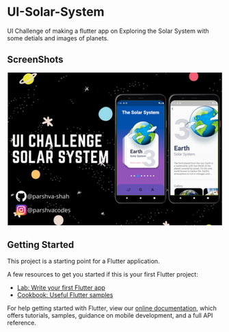 # UI-Solar-System

UI Challenge of making a flutter app on Exploring the Solar System with some detials and images of planets.

## ScreenShots

<p align="center">
  <img src="https://github.com/parshva-shah/UI-Solar-System/blob/main/UI%20Challenge%20-%20Solar%20System.png" title="hover text">
</p>

## Getting Started

This project is a starting point for a Flutter application.

A few resources to get you started if this is your first Flutter project:

- [Lab: Write your first Flutter app](https://flutter.dev/docs/get-started/codelab)
- [Cookbook: Useful Flutter samples](https://flutter.dev/docs/cookbook)

For help getting started with Flutter, view our
[online documentation](https://flutter.dev/docs), which offers tutorials,
samples, guidance on mobile development, and a full API reference.
